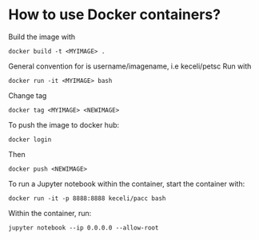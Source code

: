 # How to use Docker containers?

Build the image with
```
docker build -t <MYIMAGE> .
```
General convention for <MYIMAGE> is username/imagename, i.e
keceli/petsc
Run with
```
docker run -it <MYIMAGE> bash
```

Change tag
```
docker tag <MYIMAGE> <NEWIMAGE>
```


To push the image to docker hub:

```
docker login
```

Then

```
docker push <NEWIMAGE> 
```
To run a Jupyter notebook within the container, start the container with:
```
docker run -it -p 8888:8888 keceli/pacc bash
```
Within the container, run:
```
jupyter notebook --ip 0.0.0.0 --allow-root
```


